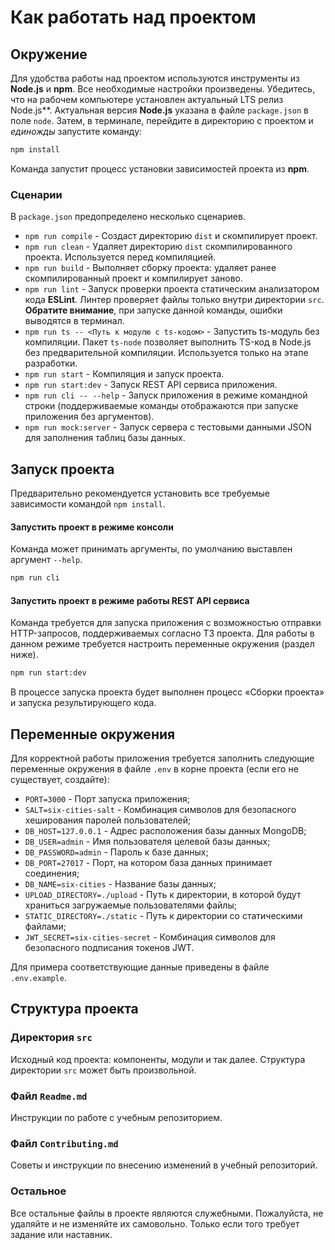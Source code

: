 # Как работать над проектом

## Окружение

Для удобства работы над проектом используются инструменты из **Node.js** и **npm**. Все необходимые настройки произведены. Убедитесь, что на рабочем компьютере установлен актуальный LTS релиз Node.js**. Актуальная версия **Node.js** указана в файле `package.json` в поле `node`. Затем, в терминале, перейдите в директорию с проектом и _единожды_ запустите команду:

```bash
npm install
```

Команда запустит процесс установки зависимостей проекта из **npm**.

### Сценарии

В `package.json` предопределено несколько сценариев.

- `npm run compile` - Создаст директорию `dist` и скомпилирует проект.
- `npm run clean` - Удаляет директорию `dist` скомпилированного проекта. Используется перед компиляцией.
- `npm run build` - Выполняет сборку проекта: удаляет ранее скомпилированный проект и компилирует заново.
- `npm run lint` - Запуск проверки проекта статическим анализатором кода **ESLint**. Линтер проверяет файлы только внутри директории `src`. **Обратите внимание**, при запуске данной команды, ошибки выводятся в терминал.
- `npm run ts -- <Путь к модулю с ts-кодом>` - Запустить ts-модуль без компиляции. Пакет `ts-node` позволяет выполнить TS-код в Node.js без предварительной компиляции. Используется только на этапе разработки.
- `npm run start` - Компиляция и запуск проекта.
- `npm run start:dev` - Запуск REST API сервиса приложения.
- `npm run cli -- --help` - Запуск приложения в режиме командной строки (поддерживаемые команды отображаются при запуске приложения без аргументов).
- `npm run mock:server` - Запуск сервера с тестовыми данными JSON для заполнения таблиц базы данных.

## Запуск проекта

Предварительно рекомендуется установить все требуемые зависимости командой `npm install`.

#### Запустить проект в режиме консоли

Команда может принимать аргументы, по умолчанию выставлен аргумент `--help`.

```bash
npm run cli
```

#### Запустить проект в режиме работы REST API сервиса

Команда требуется для запуска приложения с возможностью отправки HTTP-запросов, поддерживаемых согласно ТЗ проекта. Для работы в данном режиме требуется настроить переменные окружения (раздел ниже).

```bash
npm run start:dev
```

В процессе запуска проекта будет выполнен процесс «Сборки проекта» и запуска результирующего кода.

## Переменные окружения

Для корректной работы приложения требуется заполнить следующие переменные окружения в файле `.env` в корне проекта (если его не существует, создайте):

- `PORT=3000` - Порт запуска приложения;
- `SALT=six-cities-salt` - Комбинация символов для безопасного хеширования паролей пользователей;
- `DB_HOST=127.0.0.1` - Адрес расположения базы данных MongoDB;
- `DB_USER=admin` - Имя пользователя целевой базы данных;
- `DB_PASSWORD=admin` - Пароль к базе данных;
- `DB_PORT=27017` - Порт, на котором база данных принимает соединения;
- `DB_NAME=six-cities` - Название базы данных;
- `UPLOAD_DIRECTORY=./upload` - Путь к директории, в которой будут храниться загружаемые пользователями файлы;
- `STATIC_DIRECTORY=./static` - Путь к директории со статическими файлами;
- `JWT_SECRET=six-cities-secret` - Комбинация символов для безопасного подписания токенов JWT.

Для примера соответствующие данные приведены в файле `.env.example`.

## Структура проекта

### Директория `src`

Исходный код проекта: компоненты, модули и так далее. Структура директории `src` может быть произвольной.

### Файл `Readme.md`

Инструкции по работе с учебным репозиторием.

### Файл `Contributing.md`

Советы и инструкции по внесению изменений в учебный репозиторий.

### Остальное

Все остальные файлы в проекте являются служебными. Пожалуйста, не удаляйте и не изменяйте их самовольно. Только если того требует задание или наставник.

